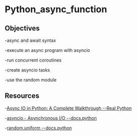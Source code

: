 # Python_async_function

## Objectives

 -async and await syntax
    
 -execute an async program with asyncio
    
 -run concurrent coroutines
    
 -create asyncio tasks
    
 -use the random module

 ## Resources

  -[Async IO in Python: A Complete Walkthrough --Real Python](https://realpython.com/async-io-python/)

  -[asyncio - Asynchronous I/O --docs.python](https://docs.python.org/3/library/asyncio.html)

  -[random.uniform --docs.python](https://docs.python.org/3/library/random.html#random.uniform)
